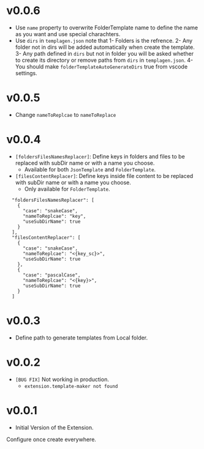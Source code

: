 <!-- TODO every release -->

# v0.0.6

- Use `name` property to overwrite FolderTemplate name to define the name as you want and use special charachters.
- Use `dirs` in `templagen.json` note that
  1- Folders is the refrence.
  2- Any folder not in dirs will be added automatically when create the template.
  3- Any path defined in `dirs` but not in folder you will be asked whether to create its directory or remove paths from `dirs` in `templagen.json`.
  4- You should make `folderTemplateAutoGenerateDirs` true from vscode settings.

# v0.0.5

- Change `nameToReplcae` to `nameToReplace`

# v0.0.4

- `[foldersFilesNamesReplacer]`: Define keys in folders and files to be replaced with subDir name or with a name you choose.
  - Available for both `JsonTemplate` and `FolderTemplate`.
- `[filesContentReplacer]`: Define keys inside file content to be replaced with subDir name or with a name you choose.
  - Only available for `FolderTemplate`.

```
  "foldersFilesNamesReplacer": [
    {
      "case": "snakeCase",
      "nameToReplcae": "key",
      "useSubDirName": true
    }
  ],
  "filesContentReplacer": [
    {
      "case": "snakeCase",
      "nameToReplcae": "<{key_sc}>",
      "useSubDirName": true
    },
    {
      "case": "pascalCase",
      "nameToReplcae": "<{key}>",
      "useSubDirName": true
    }
  ]

```

# v0.0.3

- Define path to generate templates from Local folder.

# v0.0.2

- `[BUG FIX]` Not working in production.
  - `extension.template-maker not found`

# v0.0.1

- Initial Version of the Extension.

Configure once create everywhere.
